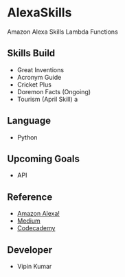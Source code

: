 
# AlexaSkills
Amazon Alexa Skills Lambda Functions

## Skills Build
- Great Inventions
- Acronym Guide
- Cricket Plus 
- Doremon Facts (Ongoing) 
- Tourism (April Skill) a

## Language
- Python

## Upcoming Goals
- API

## Reference
- [Amazon Alexa!](alexa.amazon.com)
- [Medium](www.medium.com)
- [Codecademy](www.codecademy.com)

## Developer
- Vipin Kumar 


